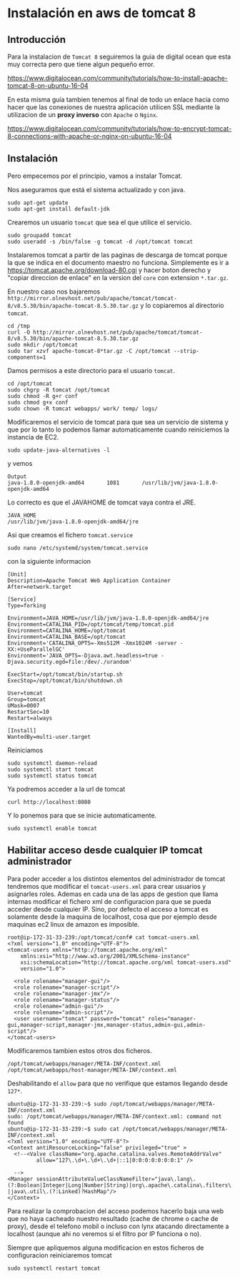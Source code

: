 
Instalación en aws de tomcat 8
==============================

Introducción
------------
Para la instalacion de `Tomcat 8` seguiremos la guia de digital ocean que esta muy correcta pero que tiene algun pequeño error.

https://www.digitalocean.com/community/tutorials/how-to-install-apache-tomcat-8-on-ubuntu-16-04

En esta misma guía tambien tenemos al final de todo un enlace hacia como hacer que las conexiones de nuestra aplicación utilicen SSL mediante la utilizacion de un **proxy inverso** con `Apache` o `Nginx`.

https://www.digitalocean.com/community/tutorials/how-to-encrypt-tomcat-8-connections-with-apache-or-nginx-on-ubuntu-16-04

Instalación
-----------
Pero empecemos por el principio, vamos a instalar Tomcat.

Nos aseguramos que está el sistema actualizado y con java.
```
sudo apt-get update
sudo apt-get install default-jdk
```
Crearemos un usuario `tomcat` que sea el que utilice el servicio.
```
sudo groupadd tomcat
sudo useradd -s /bin/false -g tomcat -d /opt/tomcat tomcat
```
Instalaremos tomcat a partir de las paginas de descarga de tomcat porque la que se indica en el documento maestro no funciona.
Simplemente es ir a https://tomcat.apache.org/download-80.cgi y hacer boton derecho y "copiar direccion de enlace" en la version del `core` con extension `*.tar.gz`.

En nuestro caso nos bajaremos `http://mirror.olnevhost.net/pub/apache/tomcat/tomcat-8/v8.5.30/bin/apache-tomcat-8.5.30.tar.gz`
y lo copiaremos al directorio `tomcat`.
```
cd /tmp
curl -O http://mirror.olnevhost.net/pub/apache/tomcat/tomcat-8/v8.5.30/bin/apache-tomcat-8.5.30.tar.gz
sudo mkdir /opt/tomcat
sudo tar xzvf apache-tomcat-8*tar.gz -C /opt/tomcat --strip-components=1
```
Damos permisos a este directorio para el usuario `tomcat`.
```
cd /opt/tomcat
sudo chgrp -R tomcat /opt/tomcat
sudo chmod -R g+r conf
sudo chmod g+x conf
sudo chown -R tomcat webapps/ work/ temp/ logs/
```
Modificaremos el servicio de tomcat para que sea un servicio de sistema y que por lo tanto lo podemos llamar automaticamente cuando reiniciemos
la instancia de EC2.
```
sudo update-java-alternatives -l
```
y vemos
```
Output
java-1.8.0-openjdk-amd64       1081       /usr/lib/jvm/java-1.8.0-openjdk-amd64
```
Lo correcto es que el JAVAHOME de tomcat vaya contra el JRE.
```
JAVA_HOME
/usr/lib/jvm/java-1.8.0-openjdk-amd64/jre
```
Asi que creamos el fichero `tomcat.service`
```
sudo nano /etc/systemd/system/tomcat.service
```
con la siguiente informacion
```
[Unit]
Description=Apache Tomcat Web Application Container
After=network.target

[Service]
Type=forking

Environment=JAVA_HOME=/usr/lib/jvm/java-1.8.0-openjdk-amd64/jre
Environment=CATALINA_PID=/opt/tomcat/temp/tomcat.pid
Environment=CATALINA_HOME=/opt/tomcat
Environment=CATALINA_BASE=/opt/tomcat
Environment='CATALINA_OPTS=-Xms512M -Xmx1024M -server -XX:+UseParallelGC'
Environment='JAVA_OPTS=-Djava.awt.headless=true -Djava.security.egd=file:/dev/./urandom'

ExecStart=/opt/tomcat/bin/startup.sh
ExecStop=/opt/tomcat/bin/shutdown.sh

User=tomcat
Group=tomcat
UMask=0007
RestartSec=10
Restart=always

[Install]
WantedBy=multi-user.target
```
Reiniciamos
```
sudo systemctl daemon-reload
sudo systemctl start tomcat
sudo systemctl status tomcat
```
Ya podremos acceder a la url de tomcat
```
curl http://localhost:8080
```
Y lo ponemos para que se inicie automaticamente.
```
sudo systemctl enable tomcat
```

Habilitar acceso desde cualquier IP tomcat administrador
--------------------------------------------------------
Para poder acceder a los distintos elementos del administrador de tomcat tendremos que modificar el `tomcat-users.xml` para crear usuarios y asignarles roles.
Ademas en cada una de las apps de gestion que llama internas modificar el fichero xml de configuracion para que se pueda acceder desde cualquier IP. Sino, por 
defecto el acceso a tomcat es solamente desde la maquina de localhost, cosa que por ejemplo desde maquinas ec2 linux de amazon es imposible.
```
root@ip-172-31-33-239:/opt/tomcat/conf# cat tomcat-users.xml
<?xml version="1.0" encoding="UTF-8"?>
<tomcat-users xmlns="http://tomcat.apache.org/xml"
    xmlns:xsi="http://www.w3.org/2001/XMLSchema-instance"
    xsi:schemaLocation="http://tomcat.apache.org/xml tomcat-users.xsd"
    version="1.0">

  <role rolename="manager-gui"/>
  <role rolename="manager-script"/>
  <role rolename="manager-jmx"/>
  <role rolename="manager-status"/>
  <role rolename="admin-gui"/>
  <role rolename="admin-script"/>
  <user username="tomcat" password="tomcat" roles="manager-gui,manager-script,manager-jmx,manager-status,admin-gui,admin-script"/>
</tomcat-users>
```
Modificaremos tambien estos otros dos ficheros.

```
/opt/tomcat/webapps/manager/META-INF/context.xml
/opt/tomcat/webapps/host-manager/META-INF/context.xml
```

Deshabilitando el `allow` para que no verifique que estamos llegando desde `127*`.
```
ubuntu@ip-172-31-33-239:~$ sudo /opt/tomcat/webapps/manager/META-INF/context.xml
sudo: /opt/tomcat/webapps/manager/META-INF/context.xml: command not found
ubuntu@ip-172-31-33-239:~$ sudo cat /opt/tomcat/webapps/manager/META-INF/context.xml
<?xml version="1.0" encoding="UTF-8"?>
<Context antiResourceLocking="false" privileged="true" >
  <!--<Valve className="org.apache.catalina.valves.RemoteAddrValve"
         allow="127\.\d+\.\d+\.\d+|::1|0:0:0:0:0:0:0:1" />

  -->
<Manager sessionAttributeValueClassNameFilter="java\.lang\.(?:Boolean|Integer|Long|Number|String)|org\.apache\.catalina\.filters\.CsrfPreventionFilter\$LruCache(?:\$1)?|java\.util\.(?:Linked)?HashMap"/>
</Context>
```

Para realizar la comprobacion del acceso podemos hacerlo baja una web que no haya cacheado nuestro resultado (cache de chrome o cache de proxy), desde el telefono mobil o incluso con lynx atacando
directamente a localhost (aunque ahi no veremos si el filtro por IP funciona o no).

Siempre que apliquemos alguna modificacion en estos ficheros de configuracion reiniciaremos tomcat
```
sudo systemctl restart tomcat
```
